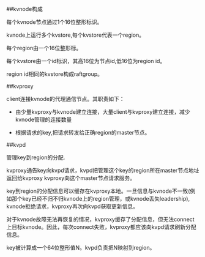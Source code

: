 


##kvnode构成

每个kvnode节点通过1个16位整形标识。

kvnode上运行多个kvstore,每个kvstore代表一个region。

每个region由一个16位整形标。

每个kvstore由一个id标识，其高16位为节点id,低16位为region id。

region id相同的kvstore构成raftgroup。

##kvproxy

client连接kvnode的代理通信节点。其职责如下：

* 由少量kvproxy与kvnode建立连接，大量client与kvproxy建立连接，减少kvnode管理的连接数量

* 根据请求的key,把请求转发给正确region的master节点。

##kvpd

管理key到region的分配.

kvproxy通告key向kvpd请求，kvpd把管理这个key的region所在master节点地址返回给kvproxy
kvproxy向这个master节点请求服务。

key到region的分配信息可以缓存在kvproxy本地。一旦信息与kvnode不一致(例如那个key已经不归不归kvnode上的region管理，或kvnode丢失leadership),
kvnode拒绝请求，kvproxy再次向kvpd获取更新信息。

对于kvnode故障无法再恢复的情况，kvproxy缓存了分配信息，但无法connect上目标kvnode。因此，每次connect失败，kvproxy都应该向kvpd请求刷新分配信息。

key被计算成一个64位整形值N。kvpd负责把N映射到region。














